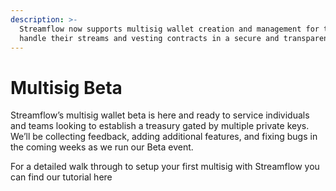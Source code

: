 ```yaml
---
description: >-
  Streamflow now supports multisig wallet creation and management for teams to
  handle their streams and vesting contracts in a secure and transparent way
---
```


# Multisig Beta

Streamflow’s multisig wallet beta is here and ready to service individuals and teams looking to establish a treasury gated by multiple private keys. We’ll be collecting feedback, adding additional features, and fixing bugs in the coming weeks as we run our Beta event.

For a detailed walk through to setup your first multisig with Streamflow you can find our tutorial here

